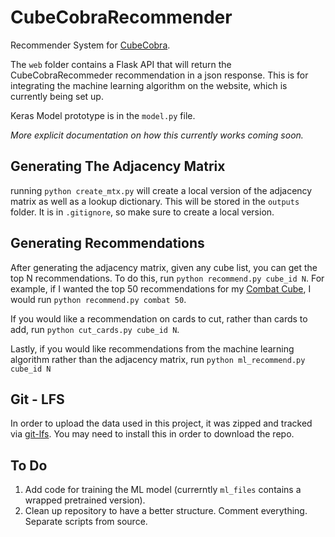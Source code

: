 # CubeCobraRecommender

Recommender System for [CubeCobra](https://cubecobra.com/).

The `web` folder contains a Flask API that will return the CubeCobraRecommeder recommendation in a json response. This is for integrating the machine learning algorithm on the website, which is currently being set up.

Keras Model prototype is in the `model.py` file.

*More explicit documentation on how this currently works coming soon.*

## Generating The Adjacency Matrix

running `python create_mtx.py` will create a local version of the adjacency matrix as well as a lookup dictionary. This will be stored in the `outputs` folder. It is in `.gitignore`, so make sure to create a local version.

## Generating Recommendations

After generating the adjacency matrix, given any cube list, you can get the top N recommendations. To do this, run `python recommend.py cube_id N`. For example, if I wanted the top 50 recommendations for my [Combat Cube](https://cubecobra.com/cube/list/combat), I would run `python recommend.py combat 50`.

If you would like a recommendation on cards to cut, rather than cards to add, run `python cut_cards.py cube_id N`.

Lastly, if you would like recommendations from the machine learning algorithm rather than the adjacency matrix, run `python ml_recommend.py cube_id N`

## Git - LFS

In order to upload the data used in this project, it was zipped and tracked via [git-lfs](https://git-lfs.github.com/). You may need to install this in order to download the repo.

## To Do

1. Add code for training the ML model (currerntly `ml_files` contains a wrapped pretrained version).
2. Clean up repository to have a better structure. Comment everything. Separate scripts from source.

